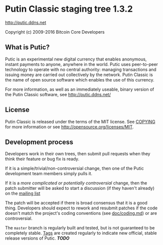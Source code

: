 Putin Classic staging tree 1.3.2
===============================

http://putic.ddns.net

Copyright (c) 2009-2016 Bitcoin Core Developers



What is Putic?
----------------

Putic is an experimental new digital currency that enables anonymous, instant
payments to anyone, anywhere in the world. Putic uses peer-to-peer technology
to operate with no central authority: managing transactions and issuing money
are carried out collectively by the network. Putin Classic is the name of open
source software which enables the use of this currency.

For more information, as well as an immediately useable, binary version of
the Putin Classic software, see http://putic.ddns.net/


License
-------

Putin Classic is released under the terms of the MIT license. See [COPYING](COPYING) for more
information or see http://opensource.org/licenses/MIT.

Development process
-------------------

Developers work in their own trees, then submit pull requests when they think
their feature or bug fix is ready.

If it is a simple/trivial/non-controversial change, then one of the Putic
development team members simply pulls it.

If it is a *more complicated or potentially controversial* change, then the patch
submitter will be asked to start a discussion (if they haven't already) on the
[mailing list](https://lists.linuxfoundation.org/mailman/listinfo/bitcoin-dev)

The patch will be accepted if there is broad consensus that it is a good thing.
Developers should expect to rework and resubmit patches if the code doesn't
match the project's coding conventions (see [doc/coding.md](doc/coding.md)) or are
controversial.

The `master` branch is regularly built and tested, but is not guaranteed to be
completely stable. [Tags](https://github.com/razum08/putic/tags) are created
regularly to indicate new official, stable release versions of Putic. ***TODO***

